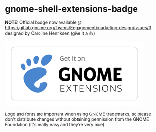 # gnome-shell-extensions-badge

**NOTE:** Official badge now available @ https://gitlab.gnome.org/Teams/Engagement/marketing-design/issues/3 designed by Caroline Henriksen (give it a 👍)

[<img src="https://github.com/andyholmes/gnome-shell-extensions-badge/raw/master/get-it-on-ego.png">](https://github.com/andyholmes/gnome-shell-extensions-badge/)

Logo and fonts are important when using GNOME trademarks, so please don't distribute changes without obtaining permission from the GNOME Foundation (it's really easy and they're very nice).
